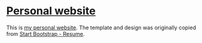 # [Personal website](https://bryant1410.github.io/)

This is [my personal website](https://bryant1410.github.io/). The template and design was originally copied from
[Start Bootstrap - Resume](https://github.com/BlackrockDigital/startbootstrap-resume).
